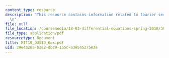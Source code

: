 ```yaml
---
content_type: resource
description: "This resource contains information related to fourier series. \r\n\r\
  \n"
file: null
file_location: /coursemedia/18-03-differential-equations-spring-2010/39e4b26ab2e2dbc01a5ca3e545275e3e_MIT18_03S10_6ex.pdf
file_type: application/pdf
resourcetype: Document
title: MIT18_03S10_6ex.pdf
uid: 39e4b26a-b2e2-dbc0-1a5c-a3e545275e3e
---
```

